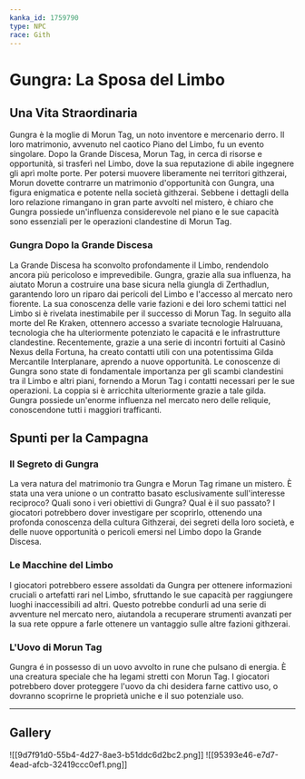 ```yaml
---
kanka_id: 1759790
type: NPC
race: Gith
---
```


# Gungra: La Sposa del Limbo

## Una Vita Straordinaria

Gungra è la moglie di Morun Tag, un noto inventore e mercenario derro. Il loro matrimonio, avvenuto nel caotico Piano del Limbo, fu un evento singolare. Dopo la Grande Discesa, Morun Tag, in cerca di risorse e opportunità, si trasferì nel Limbo, dove la sua reputazione di abile ingegnere gli aprì molte porte. Per potersi muovere liberamente nei territori githzerai, Morun dovette contrarre un matrimonio d'opportunità con Gungra, una figura enigmatica e potente nella società githzerai. Sebbene i dettagli della loro relazione rimangano in gran parte avvolti nel mistero, è chiaro che Gungra possiede un'influenza considerevole nel piano e le sue capacità sono essenziali per le operazioni clandestine di Morun Tag.

### Gungra Dopo la Grande Discesa

La Grande Discesa ha sconvolto profondamente il Limbo, rendendolo ancora più pericoloso e imprevedibile. Gungra, grazie alla sua influenza, ha aiutato Morun a costruire una base sicura nella giungla di Zerthadlun, garantendo loro un riparo dai pericoli del Limbo e l'accesso al mercato nero fiorente. La sua conoscenza delle varie fazioni e dei loro schemi tattici nel Limbo si è rivelata inestimabile per il successo di Morun Tag. In seguito alla morte del Re Kraken, ottennero accesso a svariate tecnologie Halruuana, tecnologia che ha ulteriormente potenziato le capacitá e le infrastrutture clandestine. Recentemente, grazie a una serie di incontri fortuiti al Casinò Nexus della Fortuna, ha creato contatti utili con una potentissima Gilda Mercantile Interplanare, aprendo a nuove opportunità. Le conoscenze di Gungra sono state di fondamentale importanza per gli scambi clandestini tra il Limbo e altri piani, fornendo a Morun Tag i contatti necessari per le sue operazioni. La coppia si è arricchita ulteriormente grazie a tale gilda. Gungra possiede un'enorme influenza nel mercato nero delle reliquie, conoscendone tutti i maggiori trafficanti.

## Spunti per la Campagna

### Il Segreto di Gungra

La vera natura del matrimonio tra Gungra e Morun Tag rimane un mistero. È stata una vera unione o un contratto basato esclusivamente sull'interesse reciproco? Quali sono i veri obiettivi di Gungra? Qual è il suo passato? I giocatori potrebbero dover investigare per scoprirlo, ottenendo una profonda conoscenza della cultura Githzerai, dei segreti della loro società, e delle nuove opportunità o pericoli emersi nel Limbo dopo la Grande Discesa.

### Le Macchine del Limbo

I giocatori potrebbero essere assoldati da Gungra per ottenere informazioni cruciali o artefatti rari nel Limbo, sfruttando le sue capacità per raggiungere luoghi inaccessibili ad altri. Questo potrebbe condurli ad una serie di avventure nel mercato nero, aiutandola a recuperare strumenti avanzati per la sua rete oppure a farle ottenere un vantaggio sulle altre fazioni githzerai.

### L'Uovo di Morun Tag

Gungra é in possesso di un uovo avvolto in rune che pulsano di energia. È una creatura speciale che ha legami stretti con Morun Tag. I giocatori potrebbero dover proteggere l'uovo da chi desidera farne cattivo uso, o dovranno scoprirne le proprietà uniche e il suo potenziale uso.

***
## Gallery
![[9d7f91d0-55b4-4d27-8ae3-b51ddc6d2bc2.png]]
![[95393e46-e7d7-4ead-afcb-32419ccc0ef1.png]]
